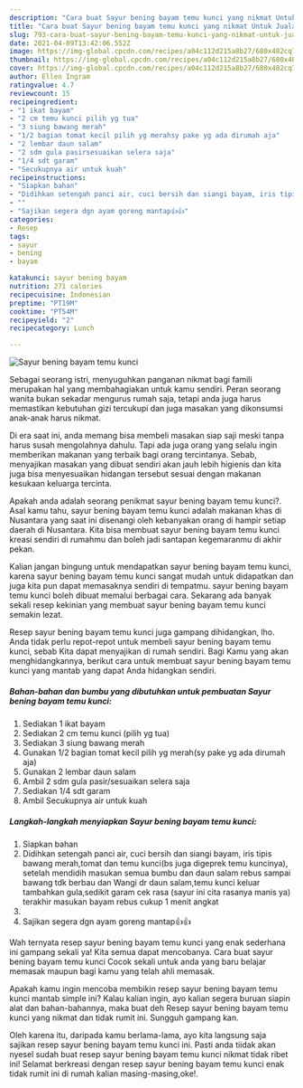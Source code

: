 ```yaml
---
description: "Cara buat Sayur bening bayam temu kunci yang nikmat Untuk Jualan"
title: "Cara buat Sayur bening bayam temu kunci yang nikmat Untuk Jualan"
slug: 793-cara-buat-sayur-bening-bayam-temu-kunci-yang-nikmat-untuk-jualan
date: 2021-04-09T13:42:06.552Z
image: https://img-global.cpcdn.com/recipes/a04c112d215a8b27/680x482cq70/sayur-bening-bayam-temu-kunci-foto-resep-utama.jpg
thumbnail: https://img-global.cpcdn.com/recipes/a04c112d215a8b27/680x482cq70/sayur-bening-bayam-temu-kunci-foto-resep-utama.jpg
cover: https://img-global.cpcdn.com/recipes/a04c112d215a8b27/680x482cq70/sayur-bening-bayam-temu-kunci-foto-resep-utama.jpg
author: Ellen Ingram
ratingvalue: 4.7
reviewcount: 15
recipeingredient:
- "1 ikat bayam"
- "2 cm temu kunci pilih yg tua"
- "3 siung bawang merah"
- "1/2 bagian tomat kecil pilih yg merahsy pake yg ada dirumah aja"
- "2 lembar daun salam"
- "2 sdm gula pasirsesuaikan selera saja"
- "1/4 sdt garam"
- "Secukupnya air untuk kuah"
recipeinstructions:
- "Siapkan bahan"
- "Didihkan setengah panci air, cuci bersih dan siangi bayam, iris tipis bawang merah,tomat dan temu kunci(bs juga digeprek temu kuncinya), setelah mendidih masukan semua bumbu dan daun salam rebus sampai bawang tdk berbau dan Wangi dr daun salam,temu kunci keluar tambahkan gula,sedikit garam cek rasa (sayur ini cita rasanya manis ya) terakhir masukan bayam rebus cukup 1 menit angkat"
- ""
- "Sajikan segera dgn ayam goreng mantap👍👍"
categories:
- Resep
tags:
- sayur
- bening
- bayam

katakunci: sayur bening bayam 
nutrition: 271 calories
recipecuisine: Indonesian
preptime: "PT19M"
cooktime: "PT54M"
recipeyield: "2"
recipecategory: Lunch

---
```



![Sayur bening bayam temu kunci](https://img-global.cpcdn.com/recipes/a04c112d215a8b27/680x482cq70/sayur-bening-bayam-temu-kunci-foto-resep-utama.jpg)

Sebagai seorang istri, menyuguhkan panganan nikmat bagi famili merupakan hal yang membahagiakan untuk kamu sendiri. Peran seorang  wanita bukan sekadar mengurus rumah saja, tetapi anda juga harus memastikan kebutuhan gizi tercukupi dan juga masakan yang dikonsumsi anak-anak harus nikmat.

Di era  saat ini, anda memang bisa membeli masakan siap saji meski tanpa harus susah mengolahnya dahulu. Tapi ada juga orang yang selalu ingin memberikan makanan yang terbaik bagi orang tercintanya. Sebab, menyajikan masakan yang dibuat sendiri akan jauh lebih higienis dan kita juga bisa menyesuaikan hidangan tersebut sesuai dengan makanan kesukaan keluarga tercinta. 



Apakah anda adalah seorang penikmat sayur bening bayam temu kunci?. Asal kamu tahu, sayur bening bayam temu kunci adalah makanan khas di Nusantara yang saat ini disenangi oleh kebanyakan orang di hampir setiap daerah di Nusantara. Kita bisa membuat sayur bening bayam temu kunci kreasi sendiri di rumahmu dan boleh jadi santapan kegemaranmu di akhir pekan.

Kalian jangan bingung untuk mendapatkan sayur bening bayam temu kunci, karena sayur bening bayam temu kunci sangat mudah untuk didapatkan dan juga kita pun dapat memasaknya sendiri di tempatmu. sayur bening bayam temu kunci boleh dibuat memalui berbagai cara. Sekarang ada banyak sekali resep kekinian yang membuat sayur bening bayam temu kunci semakin lezat.

Resep sayur bening bayam temu kunci juga gampang dihidangkan, lho. Anda tidak perlu repot-repot untuk membeli sayur bening bayam temu kunci, sebab Kita dapat menyajikan di rumah sendiri. Bagi Kamu yang akan menghidangkannya, berikut cara untuk membuat sayur bening bayam temu kunci yang mantab yang dapat Anda hidangkan sendiri.

<!--inarticleads1-->

##### Bahan-bahan dan bumbu yang dibutuhkan untuk pembuatan Sayur bening bayam temu kunci:

1. Sediakan 1 ikat bayam
1. Sediakan 2 cm temu kunci (pilih yg tua)
1. Sediakan 3 siung bawang merah
1. Gunakan 1/2 bagian tomat kecil pilih yg merah(sy pake yg ada dirumah aja)
1. Gunakan 2 lembar daun salam
1. Ambil 2 sdm gula pasir/sesuaikan selera saja
1. Sediakan 1/4 sdt garam
1. Ambil Secukupnya air untuk kuah




<!--inarticleads2-->

##### Langkah-langkah menyiapkan Sayur bening bayam temu kunci:

1. Siapkan bahan
1. Didihkan setengah panci air, cuci bersih dan siangi bayam, iris tipis bawang merah,tomat dan temu kunci(bs juga digeprek temu kuncinya), setelah mendidih masukan semua bumbu dan daun salam rebus sampai bawang tdk berbau dan Wangi dr daun salam,temu kunci keluar tambahkan gula,sedikit garam cek rasa (sayur ini cita rasanya manis ya) terakhir masukan bayam rebus cukup 1 menit angkat
1. 
1. Sajikan segera dgn ayam goreng mantap👍👍




Wah ternyata resep sayur bening bayam temu kunci yang enak sederhana ini gampang sekali ya! Kita semua dapat mencobanya. Cara buat sayur bening bayam temu kunci Cocok sekali untuk anda yang baru belajar memasak maupun bagi kamu yang telah ahli memasak.

Apakah kamu ingin mencoba membikin resep sayur bening bayam temu kunci mantab simple ini? Kalau kalian ingin, ayo kalian segera buruan siapin alat dan bahan-bahannya, maka buat deh Resep sayur bening bayam temu kunci yang nikmat dan tidak rumit ini. Sungguh gampang kan. 

Oleh karena itu, daripada kamu berlama-lama, ayo kita langsung saja sajikan resep sayur bening bayam temu kunci ini. Pasti anda tiidak akan nyesel sudah buat resep sayur bening bayam temu kunci nikmat tidak ribet ini! Selamat berkreasi dengan resep sayur bening bayam temu kunci enak tidak rumit ini di rumah kalian masing-masing,oke!.

